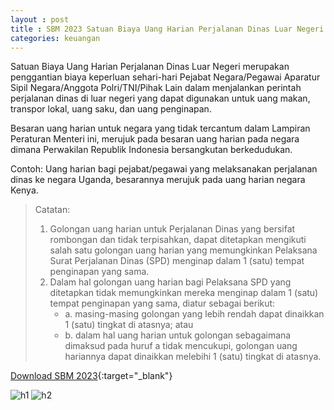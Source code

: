```yaml
---
layout : post
title : SBM 2023 Satuan Biaya Uang Harian Perjalanan Dinas Luar Negeri
categories: keuangan
---
```


Satuan Biaya Uang Harian Perjalanan Dinas Luar Negeri merupakan penggantian biaya keperluan sehari-hari Pejabat Negara/Pegawai
Aparatur Sipil Negara/Anggota Polri/TNI/Pihak Lain dalam menjalankan perintah perjalanan dinas di luar negeri yang dapat digunakan untuk uang makan, transpor lokal, uang saku, dan uang penginapan.

Besaran uang harian untuk negara yang tidak tercantum dalam Lampiran Peraturan Menteri ini, merujuk pada besaran uang harian pada negara dimana Perwakilan Republik Indonesia bersangkutan berkedudukan.

Contoh: Uang harian bagi pejabat/pegawai yang melaksanakan perjalanan dinas ke negara Uganda, besarannya merujuk pada uang harian negara Kenya.

>Catatan:
> 1. Golongan uang harian untuk Perjalanan Dinas yang bersifat rombongan dan tidak terpisahkan, dapat ditetapkan mengikuti salah satu golongan uang harian yang memungkinkan Pelaksana Surat Perjalanan Dinas (SPD) menginap dalam 1 (satu) tempat penginapan yang sama.
> 2. Dalam hal golongan uang harian bagi Pelaksana SPD yang ditetapkan tidak memungkinkan mereka menginap dalam 1 (satu) tempat penginapan yang sama, diatur sebagai berikut:
>    - a. masing-masing golongan yang lebih rendah dapat dinaikkan 1 (satu) tingkat di atasnya; atau
>    - b. dalam hal uang harian untuk golongan sebagaimana dimaksud pada huruf a tidak mencukupi, golongan uang hariannya dapat dinaikkan melebihi 1 (satu) tingkat di atasnya.


[Download SBM 2023](https://firebasestorage.googleapis.com/v0/b/geotag-b7d33.appspot.com/o/SBM_2023.pdf?alt=media&token=228220bb-e660-47cd-bb6f-ef614ad11018){:target="_blank"}

![h1](https://firebasestorage.googleapis.com/v0/b/geotag-b7d33.appspot.com/o/SBM_2023_page-0021.jpg?alt=media&token=c2914be9-3f7b-4a15-85f5-88eafe37fd6a)
![h2](https://firebasestorage.googleapis.com/v0/b/geotag-b7d33.appspot.com/o/SBM_2023_page-0022.jpg?alt=media&token=326384a4-f03c-4c6b-9b95-1723c8c9b81f)